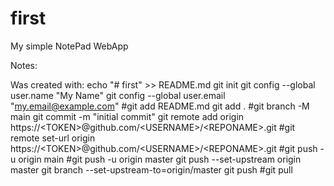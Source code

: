 # first

My simple NotePad WebApp






Notes:

Was created with:
echo "# first" >> README.md
git init
git config --global user.name "My Name"
git config --global user.email "my.email@example.com"
#git add README.md
git add .
#git branch -M main
git commit -m "initial commit"
git remote add origin https://\<TOKEN\>@github.com/\<USERNAME\>/\<REPONAME\>.git
#git remote set-url origin https://\<TOKEN\>@github.com/\<USERNAME\>/\<REPONAME\>.git
#git push -u origin main
#git push -u origin master
git push --set-upstream origin master
git branch --set-upstream-to=origin/master
git push
#git pull
